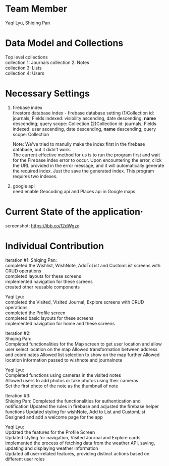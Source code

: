 # Team Member

Yaqi Lyu, Shiqing Pan

# Data Model and Collections

Top level collections  
collection 1: Journals
collection 2: Notes  
collection 3: Lists  
collection 4: Users

# Necessary Settings

1. firebase index  
   firestore database index - firebase database setting
   (1)Collection id: journals; Fields indexed: visibility ascending, date descending, **name** descending; query scope: Collection
   (2)Collection id: journals; Fields indexed: user ascending, date descending, **name** descending; query scope: Collection

   Note: We've tried to manully make the index first in the firebase database, but it didn't work.  
    The current effective method for us is to run the program first and wait for the Firebase index error to occur. Upon encountering the error, click the URL provided in the error message, and it will automatically generate the required index. Just the save the generated index. This program requires two indexes.

2. google api  
need enable Geocoding api and Places api in Google maps

# Current State of the application·

screenshot:
https://ibb.co/f2dWgzq

# Individual Contribution

Iteration #1:
Shiqing Pan:  
completed the Wishlist, WishNote, AddToList and CustomList screens with CRUD operations  
completed layouts for these screens  
implemented navigation for these screens  
created other reusable components

Yaqi Lyu:  
completed the Visited, Visited Journal, Explore screens with CRUD operations  
completed the Profile screen  
completed basic layouts for these screens  
implemented navigation for home and these screens

Iteration #2:  
Shiqing Pan:  
Completed functionalities for the Map screen to get user location and allow user select location on the map
Allowed transformation between address and coordinates
Allowed list selection to show on the map further
Allowed location information passed to wishnote and journalnote

Yaqi Lyu:  
Completed functions using cameras in the visited notes  
Allowed users to add photos or take photos using their cameras  
Set the first photo of the note as the thumbnail of note

Iteration #3:  
Shiqing Pan:
Completed the functionalities for authentication and notification
Updated the rules in firebase and adjusted the firebase helper functions
Updated styling for wishNote, Add to List and CustomList
Designed and add a welcome page for the app

Yaqi Lyu:  
Updated the features for the Profile Screen  
Updated styling for navigation, Visited Journal and Explore cards  
Implemented the process of fetching data from the weather API, saving, updating and displaying weather information  
Updated all user-related features, providing distinct actions based on different user roles

